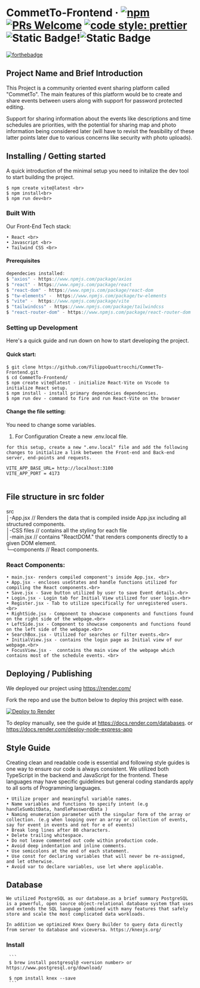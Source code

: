 # CommetTo-Frontend &middot; [![npm](https://img.shields.io/npm/v/npm.svg?style=flat-square)](https://www.npmjs.com/package/npm) [![PRs Welcome](https://img.shields.io/badge/PRs-welcome-brightgreen.svg?style=flat-square)](http://makeapullrequest.com) [![code style: prettier](https://img.shields.io/badge/code_style-prettier-ff69b4.svg?style=flat-square)](https://github.com/prettier/prettier) ![Static Badge](https://img.shields.io/badge/JavaScript-F7DF1E?style=for-the-badge&logo=javascript&logoColor=black)!![Static Badge](https://img.shields.io/badge/React-20232A?style=for-the-badge&logo=react&logoColor=61DAFB)

[![forthebadge](https://forthebadge.com/images/featured/featured-built-with-love.svg)](https://forthebadge.com)

## Project Name and Brief Introduction

This Project is a community oriented event sharing platform called "CommetTo". The main features of this platform would be to create and share events between users along with support for password protected editing.

Support for sharing information about the events like descriptions and time schedules are priorities, with the potential for sharing map and photo information being considered later (will have to revisit the feasibility of these latter points later due to various concerns like security with photo uploads).


## Installing / Getting started

A quick introduction of the minimal setup you need to initalize the dev tool to start building the project.

```
$ npm create vite@latest <br>
$ npm install<br>
$ npm run dev<br>
```

### Built With

Our Front-End Tech stack: <br>

```
• React <br>
• Javascript <br>
• Tailwind CSS <br>
```

#### Prerequisites

```swift
dependecies installed:
$ "axios" - https://www.npmjs.com/package/axios
$ "react" - https://www.npmjs.com/package/react
$ "react-dom" - https://www.npmjs.com/package/react-dom
$ "tw-elements" -  https://www.npmjs.com/package/tw-elements
$ "vite" -  https://www.npmjs.com/package/vite
$ "tailwindcss" - https://www.npmjs.com/package/tailwindcss
$ "react-router-dom" - https://www.npmjs.com/package/react-router-dom
```
### Setting up Development

Here's a quick guide and run down on how to start developing the project.

#### Quick start:

```
$ git clone https://github.com/FilippoQuattrocchi/CommetTo-Frontend.git
$ cd CommetTo-Frontend/
$ npm create vite@latest - initialize React-Vite on Vscode to initialize React setup.
$ npm install - install primary dependecies dependencies.
$ npm run dev - command to fire and run React-Vite on the browser
```

#### Change the file setting:<br>
You need to change some variables.<br>

1. For Configuration Create a new .env.local file.

```
for this setup, create a new ".env.local" file and add the following changes to initialize a link between the Front-end and Back-end server, end-points and requests.

VITE_APP_BASE_URL= http://localhost:3100 
VITE_APP_PORT = 4173
 
```

## File structure in src folder

src<br>
│-App.jsx // Renders the data that is compiled inside App.jsx including all structured components. <br>
│-CSS files // contains all the styling for each file<br>
│-main.jsx // contains "ReactDOM." that renders components  directly to a given DOM element.<br>
└─components // React components. <br>


### React Components: 

```shell
• main.jsx- renders compiled component's inside App.jsx. <br>
• App.jsx - encloses useStates and handle functions utilized for compiling the React components.<br>
• Save.jsx - Save button utilized by user to save Event details.<br>
• Login.jsx - Login tab for Initial View utilized for user login.<br>
• Register.jsx - Tab to utilize specifically for unregistered users.<br>
• RightSide.jsx - Component to showcase components and functions found on the right side of the webpage.<br>
• LeftSide.jsx - Component to showcase components and functions found on the left side of the webpage.<br>
• SearchBox.jsx - Utilized for searches or filter events.<br>
• InitialView.jsx - contains the login page as Initial view of our webpage.<br>
• FocusView.jsx -  conntains the main view of the webpage which contains most of the schedule events. <br>
```

## Deploying / Publishing

We deployed our project using https://render.com/

Fork the repo and use the button below to deploy this project with ease.

[![Deploy to Render](https://render.com/images/deploy-to-render-button.svg)](https://render.com/deploy)

To deploy manually, see the guide at https://docs.render.com/databases. or https://docs.render.com/deploy-node-express-app


## Style Guide

   Creating clean and readable code is essential and following style guides is one way to ensure our code is always consistent. We utilized both TypeScript in the backend and JavaScript for the frontend. These languages may have specific guidelines but general coding standards apply to all sorts of Programming languages.

    • Utilize proper and meaningful variable names.
    • Name variables and functions to specify intent (e.g handleSumbitData, handlePasswordData ) 
    • Naming enumeration parameter with the singular form of the array or collection. (e.g when looping over an array or collection of events, say for event in events and not for e of events)
    • Break long lines after 80 characters.
    • Delete trailing whitespace.
    • Do not leave commented out code within production code.
    • Avoid deep indentation and inline comments.
    • Use semicolons at the end of each statement.
    • Use const for declaring variables that will never be re-assigned, and let otherwise.
    • Avoid var to declare variables, use let where applicable.
  

## Database

    We utilized PostgreSQL as our database.as a brief summary PostgreSQL is a powerful, open source object-relational database system that uses and extends the SQL language combined with many features that safely store and scale the most complicated data workloads. 

    In addition we optimized Knex Query Builder to query data directly from server to database and viceversa. https://knexjs.org/

    
### Install 
     ```
     $ brew install postgresql@ <version number> or https://www.postgresql.org/download/

     $ npm install knex --save
     ```
